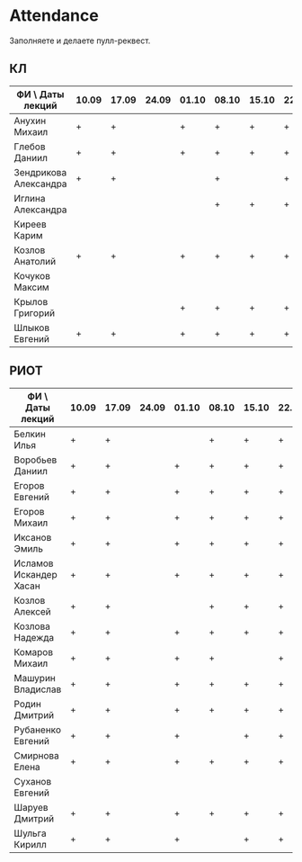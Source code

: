 # Attendance

Заполняете и делаете пулл-реквест.

## КЛ

| ФИ \ Даты лекций     |10.09|17.09|24.09|01.10|08.10|15.10|22.10|29.10|05.11|12.11|19.11|26.11|03.12|10.12| Сумма |
|----------------------|-----|-----|-----|-----|-----|-----|-----|-----|-----|-----|-----|-----|-----|-----|-------|
| Анухин Михаил        |  +  |  +  |     |  +  |  +  |  +  |  +  |  +  |     |  +  |     |  +  |     |     |       |
| Глебов Даниил        |  +  |  +  |     |  +  |  +  |  +  |  +  |  +  |     |  +  |  +  |  +  |     |     |       |
| Зендрикова Александра|  +  |  +  |     |     |  +  |     |  +  |     |     |  +  |     |     |     |     |       |
| Иглина Александра    |     |     |     |     |  +  |  +  |  +  |  +  |     |  +  |  +  |  +  |     |     |       |
| Киреев Карим         |     |     |     |     |     |     |     |     |     |     |     |     |     |     |       |
| Козлов Анатолий      |  +  |  +  |     |  +  |  +  |  +  |  +  |  +  |     |  +  |  +  |  +  |     |     |       |
| Кочуков Максим       |     |     |     |     |     |     |     |     |     |     |     |     |     |     |       |
| Крылов Григорий      |     |     |     |  +  |  +  |  +  |  +  |  +  |     |  +  |  +  |  +  |     |     |       |
| Шлыков Евгений       |  +  |  +  |     |  +  |  +  |  +  |  +  |  +  |     |  +  |  +  |  +  |     |     |       |

## РИОТ

| ФИ \ Даты лекций     |10.09|17.09|24.09|01.10|08.10|15.10|22.10|29.10|05.11|12.11|19.11|26.11|03.12|10.12| Сумма |
|----------------------|-----|-----|-----|-----|-----|-----|-----|-----|-----|-----|-----|-----|-----|-----|-------|
| Белкин Илья          |  +  |  +  |     |     |  +  |  +  |  +  |  +  |     |  +  |  +  |  +  |     |     |       |
| Воробьев Даниил      |  +  |  +  |     |  +  |  +  |  +  |  +  |  +  |     |  +  |  +  |  +  |     |     |       |
| Егоров Евгений       |  +  |  +  |     |  +  |  +  |  +  |  +  |  +  |     |  +  |  +  |     |     |     |       |
| Егоров Михаил        |  +  |  +  |     |  +  |  +  |  +  |  +  |     |     |  +  |  +  |     |     |     |       |
| Иксанов Эмиль        |  +  |  +  |     |  +  |  +  |  +  |  +  |  +  |     |  +  |  +  |     |     |     |       |
| Исламов Искандер Хасан| +  |  +  |     |  +  |  +  |  +  |  +  |  +  |     |  +  |     |     |     |     |       |
| Козлов Алексей       |  +  |  +  |     |     |  +  |  +  |  +  |  +  |     |  +  |  +  |  +  |     |     |       |
| Козлова Надежда      |  +  |  +  |     |  +  |  +  |  +  |  +  |  +  |     |  +  |  +  |  +  |     |     |       |
| Комаров Михаил       |  +  |  +  |     |  +  |  +  |     |  +  |  +  |     |     |     |  +  |     |     |       |
| Машурин Владислав    |  +  |  +  |     |  +  |  +  |  +  |  +  |  +  |     |  +  |  +  |     |     |     |       |
| Родин Дмитрий        |  +  |  +  |     |  +  |  +  |  +  |  +  |     |     |  +  |  +  |  +  |     |     |       |
| Рубаненко Евгений    |  +  |  +  |     |  +  |     |  +  |  +  |  +  |     |     |  +  |  +  |     |     |       |
| Смирнова Елена       |  +  |  +  |     |  +  |  +  |  +  |  +  |  +  |     |  +  |  +  |  +  |     |     |       |
| Суханов Евгений      |     |     |     |     |     |     |     |     |     |     |     |     |     |     |       |
| Шаруев Дмитрий       |  +  |  +  |     |  +  |  +  |  +  |  +  |  +  |     |  +  |  +  |  +  |     |     |       |
| Шульга Кирилл        |  +  |  +  |     |  +  |     |  +  |  +  |  +  |     |     |  +  |     |     |     |       |
